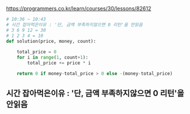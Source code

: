 https://programmers.co.kr/learn/courses/30/lessons/82612

```python
# 10:36 ~ 10:43
# 시간 잡아먹은이유 : '단, 금액 부족하지않으면 0 리턴'을 안읽음 
# 3 6 9 12 = 30
# 1 2 3 4 = 10
def solution(price, money, count):
    
    total_price = 0
    for i in range(1, count+1):
        total_price += price * i    

    return 0 if money-total_price > 0 else -(money-total_price)
 ```
 
 ## 시간 잡아먹은이유 : '단, 금액 부족하지않으면 0 리턴'을 안읽음 
